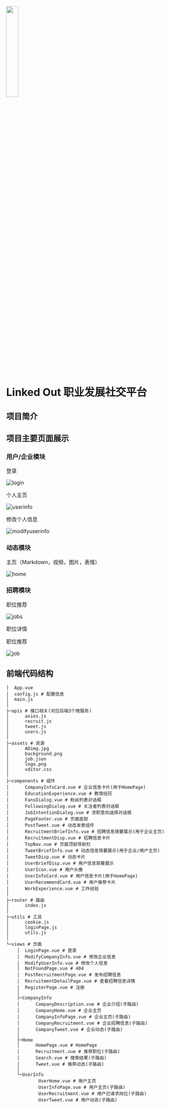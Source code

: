 <img src="doc/image/logo.png" width="25%">

# Linked Out  职业发展社交平台

## 项目简介
## 项目主要页面展示

### 用户/企业模块

登录

![login](doc/image/login.png)

个人主页

![userinfo](doc/image/userinfo.png)

修改个人信息

![modifyuserinfo](doc/image/modifyuserinfo.png)

### 动态模块

主页（Markdown，视频，图片，表情）

![home](doc/image/home.jpeg)

### 招聘模块

职位推荐

![jobs](doc/image/jobs.png)

职位详情

职位推荐

![job](doc/image/job.jpeg)

## 前端代码结构

```shell
│  App.vue
│  config.js # 配置信息
│  main.js
│
├─apis # 接口相关(对应后端3个微服务)
│      axios.js
│      recruit.js
│      tweet.js
│      users.js
│
├─assets # 资源
│      ADimg.jpg
│      background.png
│      job.json
│      logo.png
│      vditor.css
│
├─components # 组件
│      CompanyInfoCard.vue # 企业信息卡片(用于HomePage)
│      EducationExperience.vue # 教育经历
│      FansDialog.vue # 粉丝列表对话框
│      FollowingDialog.vue # 关注者列表对话框
│      JobIntentionDialog.vue # 求职意向选择对话框
│      PageFooter.vue # 页面底部
│      PostTweet.vue # 动态发表组件
│      RecruitmentBriefInfo.vue # 招聘信息简要展示(用于企业主页)
│      RecruitmentDisp.vue # 招聘信息卡片
│      TopNav.vue # 页面顶部导航栏
│      TweetBriefInfo.vue # 动态信息简要展示(用于企业/用户主页)
│      TweetDisp.vue # 动态卡片
│      UserBriefDisp.vue # 用户信息简要展示
│      UserIcon.vue # 用户头像
│      UserInfoCard.vue # 用户信息卡片(用于HomePage)
│      UserRecommendCard.vue # 用户推荐卡片
│      WorkExperience.vue # 工作经验
│
├─router # 路由
│      index.js
│
├─utils # 工具
│      cookie.js
│      loginPage.js
│      utils.js
│
└─views # 页面
    │  LoginPage.vue # 登录
    │  ModifyCompanyInfo.vue # 修改企业信息
    │  ModifyUserInfo.vue # 修改个人信息
    │  NotFoundPage.vue # 404
    │  PostRecruitmentPage.vue # 发布招聘信息
    │  RecruitmentDetailPage.vue # 查看招聘信息详情
    │  RegisterPage.vue # 注册
    │
    ├─CompanyInfo
    │      CompanyDescription.vue # 企业介绍(子路由)
    │      CompanyHome.vue # 企业主页
    │      CompanyInfoPage.vue # 企业主页(子路由)
    │      CompanyRecruitment.vue # 企业招聘信息(子路由)
    │      CompanyTweet.vue # 企业动态(子路由)
    │
    ├─Home
    │      HomePage.vue # HomePage
    │      Recruitment.vue # 推荐职位(子路由)
    │      Search.vue # 搜索结果(子路由)
    │      Tweet.vue # 推荐动态(子路由)
    │
    └─UserInfo
            UserHome.vue # 用户主页
            UserInfoPage.vue # 用户主页(子路由)
            UserRecruitment.vue # 用户已请求岗位(子路由)
            UserTweet.vue # 用户动态(子路由)
```

